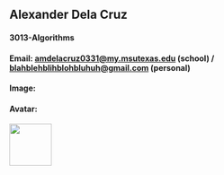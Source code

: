 ## Alexander Dela Cruz
#### 3013-Algorithms
#### Email: amdelacruz0331@my.msutexas.edu (school) / blahblehblihblohbluhuh@gmail.com (personal)
#### Image:

#### Avatar:
<img src= "https://i.pinimg.com/564x/c2/f4/89/c2f4896b9faa49e2c790c0c3206f6b95.jpg" width = "75">
